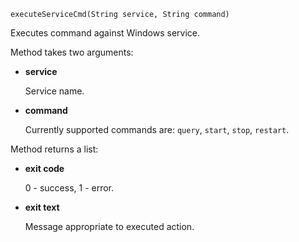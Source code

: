 `executeServiceCmd(String service, String command)`

Executes command against Windows service.

Method takes two arguments:
 - **service**

    Service name.
 - **command**

    Currently supported commands are: `query`, `start`, `stop`, `restart`.

Method returns a list:
 - **exit code**

    0 - success, 1 - error.
 - **exit text**

    Message appropriate to executed action.